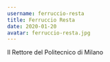 ```yaml
---
username: ferruccio-resta
title: Ferruccio Resta
date: 2020-01-20
avatar: ferruccio-resta.jpg
---
```


Il Rettore del Politecnico di Milano